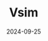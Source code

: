 ---  
layout: startup_page  
title: "Vsim"  
id: "vsim.co.uk"  
permalink: "/vsimvsim.co.uk09252024/"  
website: "https://www.v-sim.co.uk/"  
funding_round: "Seed"  
funding_amount: "$21.5M"  
investors: "EQT Ventures, Factorial Funds, Samsung Next, Tru Arrow, Xora, IQ Capital, Koro Capital, Concept Ventures, Lakestar Scout Fund, Carles Reina"  
about: "Vsim is developing a new physics simulation framework designed for robotics training and other applications. Its technology addresses a gap in the market for high-performance simulations capable of handling real-time, dynamic environments. This allows for more efficient algorithms and tooling aimed at specific applications."  
markets: "Robotics, AI, Simulation"  
hq: "Altrincham, Cheshire, United Kingdom"  
founded_year: "2022"  
linkedin: "https://uk.linkedin.com/company/vsim-technology"  
twitter: ""  
instagram: ""  
facebook: ""  
crunchbase: "https://www.crunchbase.com/organization/vsim-technology"  
pitchbook: "https://pitchbook.com/profiles/company/606209-68"  

date_display: "25-Sep-2024"  
date: "2024-09-25"

# SEO Optimization  
meta_title: "Vsim - Seed Funding ($21.5M)"  
meta_description: "Vsim, Vsim is developing a new physics simulation framework designed for robotics training and other applications. Its technology addresses a gap in the mar..."  
meta_keywords: "Vsim, Robotics, AI, Simulation, Seed funding"  
canonical_url: "https://startup.projectstartups.com/vsimvsim.co.uk09252024/"  
---